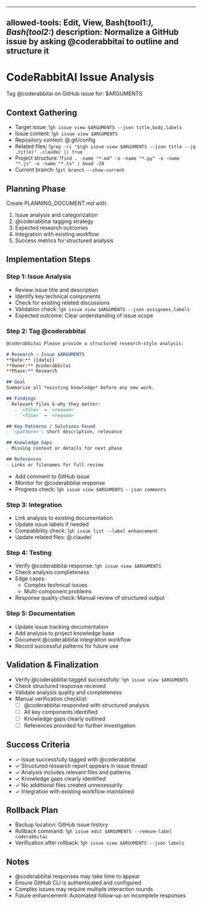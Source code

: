 
---
allowed-tools: Edit, View, Bash(tool1:*), Bash(tool2:*)
description: Normalize a GitHub issue by asking @coderabbitai to outline and structure it
---

# CodeRabbitAI Issue Analysis

Tag @coderabbitai on GitHub issue for: $ARGUMENTS

## Context Gathering
<!-- Analyze existing project state before making changes -->
- Target issue: !`gh issue view $ARGUMENTS --json title,body,labels`
- Issue content: !`gh issue view $ARGUMENTS`
- Repository context: @.git/config
- Related files: !`grep -ri "$(gh issue view $ARGUMENTS --json title --jq .title)" .claude/ || true`
- Project structure: !`find . -name "*.md" -o -name "*.py" -o -name "*.js" -o -name "*.ts" | head -20`
- Current branch: !`git branch --show-current`

## Planning Phase
<!-- Document approach before implementation -->
Create PLANNING_DOCUMENT.md with:
1. Issue analysis and categorization
2. @coderabbitai tagging strategy
3. Expected research outcomes
4. Integration with existing workflow
5. Success metrics for structured analysis

## Implementation Steps

### Step 1: Issue Analysis
<!-- First implementation phase -->
- Review issue title and description
- Identify key technical components
- Check for existing related discussions
- Validation check: !`gh issue view $ARGUMENTS --json assignees,labels`
- Expected outcome: Clear understanding of issue scope

### Step 2: Tag @coderabbitai
<!-- Main implementation work -->
```markdown
@coderabbitai Please provide a structured research-style analysis:

# Research – Issue $ARGUMENTS
**Date:** {{date}}
**Owner:** @coderabbitai
**Phase:** Research

## Goal
Summarize all *existing knowledge* before any new work.

## Findings
- Relevant files & why they matter:
   - `<file>` → `<reason>`
   - `<file>` → `<reason>`

## Key Patterns / Solutions Found
- `<pattern>`: short description, relevance

## Knowledge Gaps
- Missing context or details for next phase

## References
- Links or filenames for full review
```
- Add comment to GitHub issue
- Monitor for @coderabbitai response
- Progress check: !`gh issue view $ARGUMENTS --json comments`

### Step 3: Integration
<!-- Connect with existing system -->
- Link analysis to existing documentation
- Update issue labels if needed
- Compatibility check: !`gh issue list --label enhancement`
- Update related files: @.claude/

### Step 4: Testing
<!-- Comprehensive testing phase -->
- Verify @coderabbitai response: !`gh issue view $ARGUMENTS`
- Check analysis completeness
- Edge cases:
  - Complex technical issues
  - Multi-component problems
- Response quality check: Manual review of structured output

### Step 5: Documentation
<!-- Update project documentation -->
- Update issue tracking documentation
- Add analysis to project knowledge base
- Document @coderabbitai integration workflow
- Record successful patterns for future use

## Validation & Finalization
<!-- Final checks before completion -->
- Verify @coderabbitai tagged successfully: !`gh issue view $ARGUMENTS`
- Check structured response received
- Validate analysis quality and completeness
- Manual verification checklist:
  - [ ] @coderabbitai responded with structured analysis
  - [ ] All key components identified
  - [ ] Knowledge gaps clearly outlined
  - [ ] References provided for further investigation

## Success Criteria
<!-- Measurable outcomes that indicate completion -->
- ✓ Issue successfully tagged with @coderabbitai
- ✓ Structured research report appears in issue thread
- ✓ Analysis includes relevant files and patterns
- ✓ Knowledge gaps clearly identified
- ✓ No additional files created unnecessarily
- ✓ Integration with existing workflow maintained

## Rollback Plan
<!-- In case something goes wrong -->
- Backup location: GitHub issue history
- Rollback command: !`gh issue edit $ARGUMENTS --remove-label coderabbitai`
- Verification after rollback: !`gh issue view $ARGUMENTS --json labels`

## Notes
<!-- Additional context or warnings -->
- @coderabbitai responses may take time to appear
- Ensure GitHub CLI is authenticated and configured
- Complex issues may require multiple interaction rounds
- Future enhancement: Automated follow-up on incomplete responses

